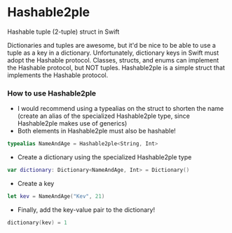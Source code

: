 # Hashable2ple
Hashable tuple (2-tuple) struct in Swift

Dictionaries and tuples are awesome, but it'd be nice to be able to use a tuple as a key in a dictionary. Unfortunately, dictionary keys in Swift must adopt the Hashable protocol. Classes, structs, and enums can implement the Hashable protocol, but NOT tuples. Hashable2ple is a simple struct that implements the Hashable protocol.

### How to use Hashable2ple
- I would recommend using a typealias on the struct to shorten the name (create an alias of the specialized Hashable2ple type, since Hashable2ple makes use of generics)
- Both elements in Hashable2ple must also be hashable!
```swift
typealias NameAndAge = Hashable2ple<String, Int>
```
- Create a dictionary using the specialized Hashable2ple type
```swift
var dictionary: Dictionary<NameAndAge, Int> = Dictionary()
```
- Create a key
```swift
let kev = NameAndAge("Kev", 21)
```
- Finally, add the key-value pair to the dictionary!
```swift
dictionary(kev) = 1
```
